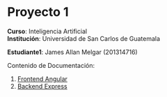 # Proyecto 1

**Curso**: Inteligencia Artificial   
**Institución**: Universidad de San Carlos de Guatemala  


**Estudiante1**: James Allan Melgar (201314716)  

Contenido de Documentación:

1. [Frontend Angular](wiki/backend.md)
1. [Backend Express](wiki/frontend.md)
